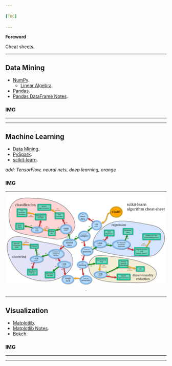 ```yaml
---

[TOC]

---
```


**Foreword**

Cheat sheets.

---

## Data Mining

- [NumPy](Numpy_Python_Cheat_Sheet.pdf).
    - [Linear Algebra](Python_SciPy_Cheat_Sheet_Linear_Algebra.pdf).
- [Pandas](PandasPythonForDataScience.pdf).
- [Pandas DataFrame Notes](Pandas-DataFrame-Notes.pdf).

### IMG

---

---

## Machine Learning

- [Data Mining](4127-rc183-010d-data-mining_2.pdf).
- [PySpark](PySpark_Cheat_Sheet_Python.pdf).
- [scikit-learn](Scikit_Learn_Cheat_Sheet_Python.pdf).

*add: TensorFlow, neural nets, deep learning, orange*

### IMG

---

<center>

![scikit-learn](img/CS/drop_shadows_background.png).

</center>

---

## Visualization

- [Matplotlib](Python_Matplotlib_Cheat_Sheet.pdf).
- [Matplotlib Notes](Matplotlib-Notes.pdf).
- [Bokeh](Python_Bokeh_Cheat_Sheet.pdf).

### IMG

---

---